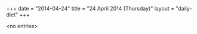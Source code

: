 +++
date = "2014-04-24"
title = "24 April 2014 (Thursday)"
layout = "daily-diet"
+++

\<no entries\>